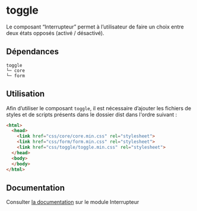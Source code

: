 # toggle

Le composant “Interrupteur” permet à l’utilisateur de faire un choix entre deux états opposés (activé / désactivé).

## Dépendances
```shell
toggle
└─ core
└─ form
```

## Utilisation
Afin d’utiliser le composant `toggle`, il est nécessaire d’ajouter les fichiers de styles et de scripts présents dans le dossier dist dans l'ordre suivant :
```html
<html>
  <head>
    <link href="css/core/core.min.css" rel="stylesheet">
    <link href="css/form/form.min.css" rel="stylesheet">
    <link href="css/toggle/toggle.min.css" rel="stylesheet">
  </head>
  <body>
  </body>
</html>
```

## Documentation

Consulter [la documentation](https://gouvfr.atlassian.net/wiki/spaces/DB/pages/368935138/Interrupteur+-+Toggle+switch) sur le module Interrupteur